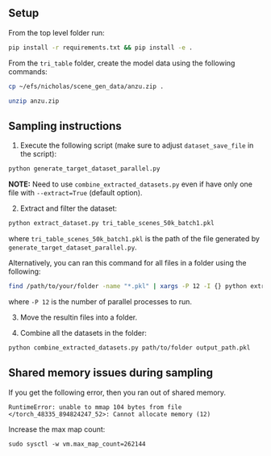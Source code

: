 ## Setup

From the top level folder run:
```bash
pip install -r requirements.txt && pip install -e .
```

From the `tri_table` folder, create the model data using the following commands:

```bash
cp ~/efs/nicholas/scene_gen_data/anzu.zip .
```

```bash
unzip anzu.zip
```

## Sampling instructions

1. Execute the following script (make sure to adjust `dataset_save_file` in the script):
```bash
python generate_target_dataset_parallel.py
```

**NOTE:** Need to use `combine_extracted_datasets.py` even if have only one file with
`--extract=True` (default option).

2. Extract and filter the dataset:
```bash
python extract_dataset.py tri_table_scenes_50k_batch1.pkl
```
where `tri_table_scenes_50k_batch1.pkl` is the path of the file generated by `generate_target_dataset_parallel.py`.

Alternatively, you can ran this command for all files in a folder using the following:
```bash
find /path/to/your/folder -name "*.pkl" | xargs -P 12 -I {} python extract_dataset.py "{}"
```
where `-P 12` is the number of parallel processes to run.

3. Move the resultin files into a folder.

4. Combine all the datasets in the folder:
```bash
python combine_extracted_datasets.py path/to/folder output_path.pkl
```

## Shared memory issues during sampling

If you get the following error, then you ran out of shared memory.
```
RuntimeError: unable to mmap 104 bytes from file </torch_48335_894824247_52>: Cannot allocate memory (12)
```

Increase the max map count:
```
sudo sysctl -w vm.max_map_count=262144
```
